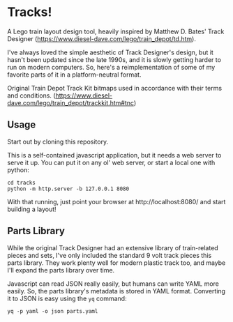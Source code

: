 # Tracks!

A Lego train layout design tool, heavily inspired by Matthew D. Bates' Track Designer (https://www.diesel-dave.com/lego/train_depot/td.htm).

I've always loved the simple aesthetic of Track Designer's design, but it hasn't been updated since the late 1990s, and it is slowly getting harder to run on modern computers.  So, here's a reimplementation of some of my favorite parts of it in a platform-neutral format.

Original Train Depot Track Kit bitmaps used in accordance with their terms and conditions. (https://www.diesel-dave.com/lego/train_depot/trackkit.htm#tnc)


## Usage

Start out by cloning this repository.

This is a self-contained javascript application, but it needs a web server to serve it up.  You can put it on any ol' web server, or start a local one with python:
```
cd tracks
python -m http.server -b 127.0.0.1 8080
```

With that running, just point your browser at http://localhost:8080/ and start building a layout!


## Parts Library

While the original Track Designer had an extensive library of train-related pieces and sets, I've only included the standard 9 volt track pieces this parts library.  They work plenty well for modern plastic track too, and maybe I'll expand the parts library over time.

Javascript can read JSON really easily, but humans can write YAML more easily.  So, the parts library's metadata is stored in YAML format.  Converting it to JSON is easy using the `yq` command:
```
yq -p yaml -o json parts.yaml
```
